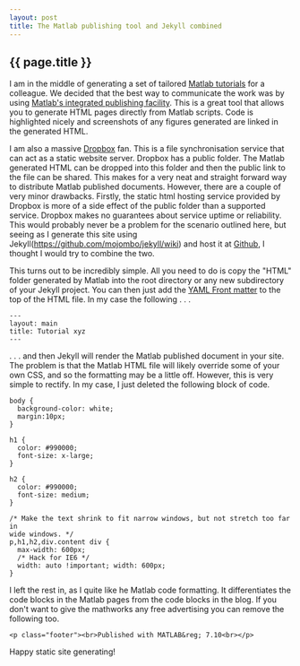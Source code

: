 ```yaml
---
layout: post
title: The Matlab publishing tool and Jekyll combined
---
```



{{ page.title }}
------------

I am in the middle of generating a set of tailored [Matlab tutorials](/random.html) for a colleague. We decided that the best way to communicate the work was by using [Matlab's integrated publishing facility](http://www.mathworks.com/help/techdoc/ref/publish.html). This is a great tool that allows you to generate HTML pages directly from Matlab scripts. Code is highlighted nicely and screenshots of any figures generated are linked in the generated HTML.

I am also a massive [Dropbox](www.dropbox.com) fan. This is a file synchronisation service that can act as a static website server. Dropbox has a public folder. The Matlab generated HTML can be dropped into this folder and then the public link to the file can be shared. This makes for a very neat and straight forward way to distribute Matlab published documents. However, there are a couple of very minor drawbacks. Firstly, the static html hosting service provided by Dropbox is more of a side effect of the public folder than a supported service. Dropbox makes no guarantees about service uptime or reliability. This would probably never be a problem for the scenario outlined here, but seeing as I generate this site using Jekyll(https://github.com/mojombo/jekyll/wiki) and host it at [Github](www.github.com), I thought I would try to combine the two.

This turns out to be incredibly simple. All you need to do is copy the "HTML" folder generated by Matlab into the root directory or any new subdirectory of your Jekyll project. You can then just add the [YAML Front matter](https://github.com/mojombo/jekyll/wiki/YAML-Front-Matter) to the top of the HTML file. In my case the following . . . 

    ---
	layout: main
	title: Tutorial xyz
	---

. . . and then Jekyll will render the Matlab published document in your site. The problem is that the Matlab HTML file will likely override some of your own CSS, and so the formatting may be a little off. However, this is very simple to rectify. In my case, I just deleted the following block of code.

	body {
	  background-color: white;
	  margin:10px;
	}
	
	h1 {
	  color: #990000; 
	  font-size: x-large;
	}
	
	h2 {
	  color: #990000;
	  font-size: medium;
	}

	/* Make the text shrink to fit narrow windows, but not stretch too far in 
	wide windows. */ 
	p,h1,h2,div.content div {
	  max-width: 600px;
	  /* Hack for IE6 */
	  width: auto !important; width: 600px;
	}

I left the rest in, as I quite like he Matlab code formatting. It differentiates the code blocks in the Matlab pages from the code blocks in the blog. If you don't want to give the mathworks any free advertising you can remove the following too.

    <p class="footer"><br>Published with MATLAB&reg; 7.10<br></p>

Happy static site generating!